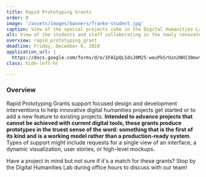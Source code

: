 ```yaml
---
title: Rapid Prototyping Grants
order: 0
image: '/assets/images/banners/franke-student.jpg'
caption: View of the special projects cube in the Digital Humanities Laboratory. Photo by Mara Lavitt.
alt: View of the students and staff collaborating in the newly renovated Franke Family Digital Humanities Laboratory.
overview: rapid_prototyping_grant
deadline: Friday, December 6, 2019
application_url: |
  https://docs.google.com/forms/d/e/1FAIpQLSdsJ0M25-weuPkSrUzn2NHI30ewtov7VE10cp-nRFrfcEwLNw/viewform?usp=sf_link
class: hide-left-hr

---
```


### Overview

Rapid Prototyping Grants support focused design and development interventions to help innovative digital humanities projects get started or to add a new feature to existing projects. <strong>Intended to advance projects that cannot be achieved with current digital tools, these grants produce prototypes in the truest sense of the word: something that is the first of its kind and is a working model rather than a production-ready system</strong>. Types of support might include requests for a single view of an interface, a dynamic visualization, user stories, or high-level mockups.

Have a project in mind but not sure if it's a match for these grants? Stop by the Digital Humanities Lab during office hours to discuss with our team!